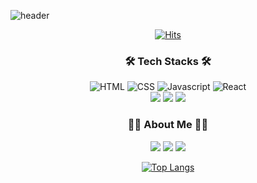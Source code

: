 ![header](https://capsule-render.vercel.app/api?type=waving&color=0:a1c4fd,100:c2e9fb&height=200&section=header&text=👩‍💻@jiwonnchoi👩‍💻&desc=Computer%20Science%20Engineering%20Student&fontColor=fdfbfb&fontSize=30&fontAlignY=40)

<div align="center">

[![Hits](https://hits.seeyoufarm.com/api/count/incr/badge.svg?url=https%3A%2F%2Fgithub.com%2FJiwonChoi0805&count_bg=%23FFE4FE&title_bg=%23555555&icon=&icon_color=%23E7E7E7&title=GITHUB&edge_flat=false)](https://hits.seeyoufarm.com)

### 🛠️ Tech Stacks 🛠️
<div> 
  <img alt="HTML" src="https://img.shields.io/badge/html5-E34F26?style=for-the-badge&logo=html5&logoColor=white"> 
  <img alt="CSS" src="https://img.shields.io/badge/css-1572B6?style=for-the-badge&logo=css3&logoColor=white"> 
  <img alt="Javascript" src="https://img.shields.io/badge/javascript-F7DF1E?style=for-the-badge&logo=javascript&logoColor=black"> 
  <img alt="React" src ="https://img.shields.io/badge/React-61DAFB.svg?&style=for-the-badge&logo=React&logoColor=white"/>
</br>
   <a><img src="https://img.shields.io/badge/Spring-6DB33F?style=for-the-badge&logo=Spring&logoColor=white"/></a>
 <a><img src="https://img.shields.io/badge/SpringBoot-6DB33F?style=for-the-badge&logo=SpringBoot&logoColor=white"/></a>
 <a><img src ="https://img.shields.io/badge/MySQL-4479A1.svg?&style=for-the-badge&logo=MySQL&logoColor=white"> </a>
</div>

### 🙋‍♀️ About Me 🙋‍♀️
<p>
<a href="https://github.com/JiwonChoi0805"><img src="https://img.shields.io/badge/Github-181717?style=flat-square&logo=Github&logoColor=white"/></a>
 <a href="https://velog.io/@won0805"><img src="https://img.shields.io/badge/Velog-20C997?style=flat-square&logo=Velog&logoColor=white"/></a>
<a href="mailto:won0805@ewhain.net"><img src="https://img.shields.io/badge/Gmail-D14836?style=flat-square&logo=Gmail&logoColor=white"/></a>
</p>


<div>

<!--[![Anurag's GitHub stats](https://github-readme-stats.vercel.app/api?username=JiwonChoi0805&include_all_commits=true&show_icons=true&theme=buefy)](https://github.com/anuraghazra/github-readme-stats)-->

[![Top Langs](https://github-readme-stats.vercel.app/api/top-langs/?username=JiwonChoi0805&size_weight=0.5&count_weight=0.5&layout=donut)](https://github.com/anuraghazra/github-readme-stats)

</div>

</div>
